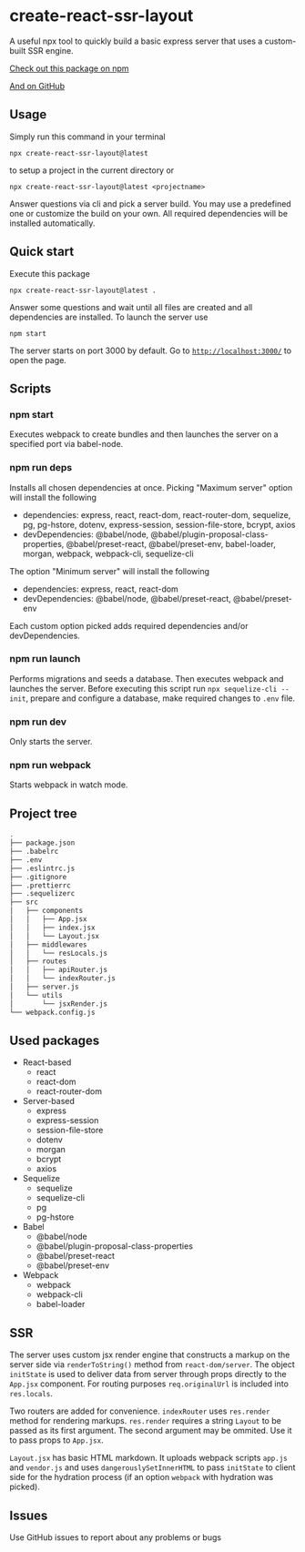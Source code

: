 # create-react-ssr-layout

A useful npx tool to quickly build a basic express server that uses a custom-built SSR engine.

[Check out this package on npm](https://www.npmjs.com/package/create-react-ssr-layout 'NPM create-react-ssr-layout')

[And on GitHub](https://github.com/grentank/create-react-ssr-layout 'GitHub')

## Usage

Simply run this command in your terminal

```
npx create-react-ssr-layout@latest
```

to setup a project in the current directory or

```
npx create-react-ssr-layout@latest <projectname>
```

Answer questions via cli and pick a server build. You may use a predefined one or customize the build on your own. All required dependencies will be installed automatically.

## Quick start

Execute this package

```
npx create-react-ssr-layout@latest .
```

Answer some questions and wait until all files are created and all dependencies are installed. To launch the server use

```
npm start
```

The server starts on port 3000 by default. Go to [`http://localhost:3000/`](http://localhost:3000/) to open the page.

## Scripts

### npm start

Executes webpack to create bundles and then launches the server on a specified port via babel-node.

### npm run deps

Installs all chosen dependencies at once. Picking "Maximum server" option will install the following

- dependencies: express, react, react-dom, react-router-dom, sequelize, pg, pg-hstore, dotenv, express-session, session-file-store, bcrypt, axios
- devDependencies: @babel/node, @babel/plugin-proposal-class-properties, @babel/preset-react, @babel/preset-env, babel-loader, morgan, webpack, webpack-cli, sequelize-cli

The option "Minimum server" will install the following

- dependencies: express, react, react-dom
- devDependencies: @babel/node, @babel/preset-react, @babel/preset-env

Each custom option picked adds required dependencies and/or devDependencies.

### npm run launch

Performs migrations and seeds a database. Then executes webpack and launches the server. Before executing this script run `npx sequelize-cli --init`, prepare and configure a database, make required changes to `.env` file.

### npm run dev

Only starts the server.

### npm run webpack

Starts webpack in watch mode.

## Project tree

```bash
.
├── package.json
├── .babelrc
├── .env
├── .eslintrc.js
├── .gitignore
├── .prettierrc
├── .sequelizerc
├── src
│   ├── components
│   │   ├── App.jsx
│   │   ├── index.jsx
│   │   └── Layout.jsx
│   ├── middlewares
│   │   └── resLocals.js
│   ├── routes
│   │   ├── apiRouter.js
│   │   └── indexRouter.js
│   ├── server.js
│   └── utils
│       └── jsxRender.js
└── webpack.config.js
```

## Used packages

- React-based
  - react
  - react-dom
  - react-router-dom
- Server-based
  - express
  - express-session
  - session-file-store
  - dotenv
  - morgan
  - bcrypt
  - axios
- Sequelize
  - sequelize
  - sequelize-cli
  - pg
  - pg-hstore
- Babel
  - @babel/node
  - @babel/plugin-proposal-class-properties
  - @babel/preset-react
  - @babel/preset-env
- Webpack
  - webpack
  - webpack-cli
  - babel-loader

## SSR

The server uses custom jsx render engine that constructs a markup on the server side via `renderToString()` method from `react-dom/server`. The object `initState` is used to deliver data from server through props directly to the `App.jsx` component. For routing purposes `req.originalUrl` is included into `res.locals`.

Two routers are added for convenience. `indexRouter` uses `res.render` method for rendering markups. `res.render` requires a string `Layout` to be passed as its first argument. The second argument may be ommited. Use it to pass props to `App.jsx`.

`Layout.jsx` has basic HTML markdown. It uploads webpack scripts `app.js` and `vendor.js` and uses `dangerouslySetInnerHTML` to pass `initState` to client side for the hydration process (if an option `webpack` with hydration was picked).

## Issues

Use GitHub issues to report about any problems or bugs
